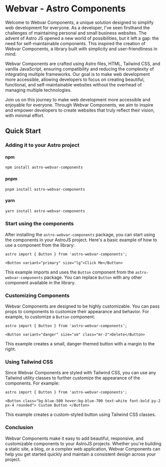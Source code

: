 # Webvar - Astro Components

Welcome to Webvar Components, a unique solution designed to simplify web development for everyone. As a developer, I've seen firsthand the challenges of maintaining personal and small business websites. The advent of Astro JS opened a new world of possibilities, but it left a gap: the need for self-maintainable components. This inspired the creation of Webvar Components, a library built with simplicity and user-friendliness in mind.

Webvar Components are crafted using Astro files, HTML, Tailwind CSS, and vanilla JavaScript, ensuring compatibility and reducing the complexity of integrating multiple frameworks. Our goal is to make web development more accessible, allowing developers to focus on creating beautiful, functional, and self-maintainable websites without the overhead of managing multiple technologies.

Join us on this journey to make web development more accessible and enjoyable for everyone. Through Webvar Components, we aim to inspire and empower developers to create websites that truly reflect their vision, with minimal effort.

## Quick Start

### Adding it to your Astro project

#### npm

```bash
npm install astro-webvar-components
```

#### pnpm

```bash
pnpm install astro-webvar-components
```

#### yarn

```bash
yarn install astro-webvar-components
```

### Start using the components

After installing the `astro-webvar-components` package, you can start using the components in your AstroJS project. Here's a basic example of how to use a component from the library:

```astro
astro import { Button } from 'astro-webvar-components';

<Button variant="primary" size="lg">Click Me</Button>
```

This example imports and uses the `Button` component from the `astro-webvar-components` package. You can replace `Button` with any other component available in the library.

### Customizing Components

Webvar Components are designed to be highly customizable. You can pass props to components to customize their appearance and behavior. For example, to customize a `Button` component:

```astro
astro import { Button } from 'astro-webvar-components';

<Button variant="danger" size="sm" class="mr-2">Delete</Button>
```

This example creates a small, danger-themed button with a margin to the right.

### Using Tailwind CSS

Since Webvar Components are styled with Tailwind CSS, you can use any Tailwind utility classes to further customize the appearance of the components. For example:

```astro
astro import { Button } from 'astro-webvar-components';

<Button class="bg-blue-500 hover:bg-blue-700 text-white font-bold py-2 px-4 rounded"> Custom Button </Button>
```

This example creates a custom-styled button using Tailwind CSS classes.

### Conclusion

Webvar Components make it easy to add beautiful, responsive, and customizable components to your AstroJS projects. Whether you're building a static site, a blog, or a complex web application, Webvar Components can help you get started quickly and maintain a consistent design across your project.
